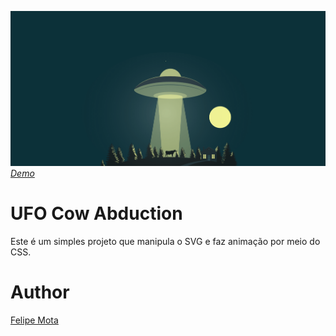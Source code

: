 ![screenshot](screenshot.gif)
[*Demo*](https://felipemotabr.github.io/ufo-cow-abduction/)

# UFO Cow Abduction
Este é um simples projeto que manipula o SVG e faz animação por meio do CSS.

# Author
[Felipe Mota](https://github.com/felipemotabr)